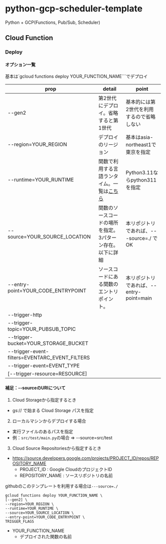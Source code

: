 # python-gcp-scheduler-template
Python + GCP(Functions, Pub/Sub, Scheduler)

## Cloud Function

### Deploy

#### オプション一覧

基本は`gcloud functions deploy YOUR_FUNCTION_NAME```でデプロイ

|prop|detail|point|
|--|--|--|
|--gen2 |第2世代にデプロイ。省略すると第1世代|基本的には第2世代を利用するので省略しない|
|--region=YOUR_REGION|デプロイのリージョン|基本はasia-northeast1で東京を指定|
|--runtime=YOUR_RUNTIME|関数で利用する言語ランタイム。一覧は[こちら](https://cloud.google.com/functions/docs/concepts/execution-environment?hl=ja#runtimes)|Python3.11ならpython311を指定|
|--source=YOUR_SOURCE_LOCATION|関数のソースコードの場所を指定。3パターン存在。以下に詳細|本リポジトリであれば、---source=./ でOK|
|--entry-point=YOUR_CODE_ENTRYPOINT|ソースコードにある関数のエントリポイント。|本リポジトリであれば、--entry-point=main |
|--trigger-http|||
|--trigger-topic=YOUR_PUBSUB_TOPIC|||
|--trigger-bucket=YOUR_STORAGE_BUCKET|||
|--trigger-event-filters=EVENTARC_EVENT_FILTERS|||
|--trigger-event=EVENT_TYPE
[--trigger-resource=RESOURCE]|||

#### 補足：--sourceのURIについて

1. Cloud Storageから指定するとき
  - gs:// で始まる Cloud Storage パスを指定
2. ローカルマシンからデプロイする場合
  - 実行ファイルのあるパスを指定
  - 例：`src/test/main.py`の場合 => --source=src/test
3. Cloud Source Repositoriesから指定するとき
  - https://source.developers.google.com/projects/PROJECT_ID/repos/REPOSITORY_NAME
    - PROJECT_ID : Google CloudのプロジェクトID
    - REPOSITORY_NAME : ソースリポジトリの名前
    
githubのこのテンプレートを利用する場合は`---source=./`

```console
gcloud functions deploy YOUR_FUNCTION_NAME \
[--gen2] \
--region=YOUR_REGION \
--runtime=YOUR_RUNTIME \
--source=YOUR_SOURCE_LOCATION \
--entry-point=YOUR_CODE_ENTRYPOINT \
TRIGGER_FLAGS
```


- YOUR_FUNCTION_NAME
  - デプロイされた関数の名前
